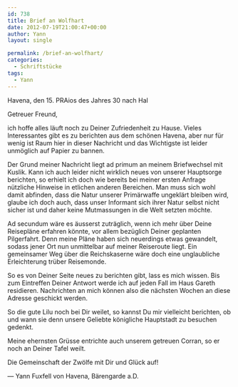 ```yaml
---
id: 738
title: Brief an Wolfhart
date: 2012-07-19T21:00:47+00:00
author: Yann
layout: single

permalink: /brief-an-wolfhart/
categories:
  - Schriftstücke
tags:
  - Yann
---
```

Havena, den 15. PRAios des Jahres 30 nach Hal

Getreuer Freund,

ich hoffe alles läuft noch zu Deiner Zufriedenheit zu Hause. Vieles Interessantes gibt es zu berichten aus dem schönen Havena, aber nur für wenig ist Raum hier in dieser Nachricht und das Wichtigste ist leider unmöglich auf Papier zu bannen.<!--more-->



Der Grund meiner Nachricht liegt ad primum an meinem Briefwechsel mit Kuslik. Kann ich auch leider nicht wirklich neues von unserer Hauptsorge berichten, so erhielt ich doch wie bereits bei meiner ersten Anfrage nützliche Hinweise in etlichen anderen Bereichen. Man muss sich wohl damit abfinden, dass die Natur unserer Primärwaffe ungeklärt bleiben wird, glaube ich doch auch, dass unser Informant sich ihrer Natur selbst nicht sicher ist und daher keine Mutmassungen in die Welt setzten möchte.

Ad secundum wäre es äusserst zuträglich, wenn ich mehr über Deine Reisepläne erfahren könnte, vor allem bezüglich Deiner geplanten Pilgerfahrt. Denn meine Pläne haben sich neuerdings etwas gewandelt, sodass jener Ort nun unmittelbar auf meiner Reiseroute liegt. Ein gemeinsamer Weg über die Reichskaserne wäre doch eine unglaubliche Erleichterung trüber Reisemonde.

So es von Deiner Seite neues zu berichten gibt, lass es mich wissen. Bis zum Eintreffen Deiner Antwort werde ich auf jeden Fall im Haus Gareth residieren. Nachrichten an mich können also die nächsten Wochen an diese Adresse geschickt werden.

So die gute Lilu noch bei Dir weilet, so kannst Du mir vielleicht berichten, ob und wann sie denn unsere Geliebte königliche Hauptstadt zu besuchen gedenkt.

Meine ehernsten Grüsse entrichte auch unserem getreuen Corran, so er noch an Deiner Tafel weilt.

Die Gemeinschaft der Zwölfe mit Dir und Glück auf!

&#8212; Yann Fuxfell von Havena, Bärengarde a.D.
